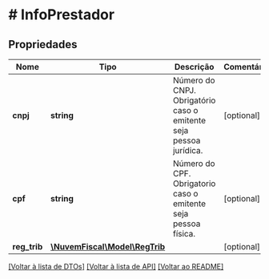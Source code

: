 # # InfoPrestador

## Propriedades

Nome | Tipo | Descrição | Comentários
------------ | ------------- | ------------- | -------------
**cnpj** | **string** | Número do CNPJ.  Obrigatório caso o emitente seja pessoa jurídica. | [optional]
**cpf** | **string** | Número do CPF.  Obrigatorio caso o emitente seja pessoa física. | [optional]
**reg_trib** | [**\NuvemFiscal\Model\RegTrib**](RegTrib.md) |  | [optional]

[[Voltar à lista de DTOs]](../../README.md#models) [[Voltar à lista de API]](../../README.md#endpoints) [[Voltar ao README]](../../README.md)
